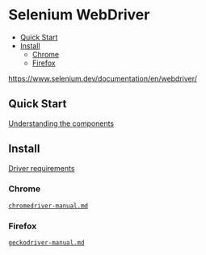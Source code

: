 <!-- omit in toc -->
# Selenium WebDriver

- [Quick Start](#quick-start)
- [Install](#install)
  - [Chrome](#chrome)
  - [Firefox](#firefox)

<https://www.selenium.dev/documentation/en/webdriver/>

## Quick Start

[Understanding the components](https://www.selenium.dev/documentation/en/webdriver/understanding_the_components/)

<!-- #selenium-install -->
## Install

[Driver requirements](https://www.selenium.dev/documentation/en/webdriver/driver_requirements/)

### Chrome

[`chromedriver-manual.md`](/manuals/selenium/drivers/chromedriver-manual.md)

### Firefox

[`geckodriver-manual.md`](/manuals/selenium/drivers/geckodriver-manual.md)
